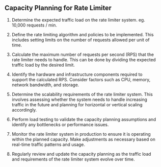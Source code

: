 ## Capacity Planning for Rate Limiter

1. Determine the expected traffic load on the rate limiter system. eg. 10,000 requests / min.

2. Define the rate limiting algorithm and policies to be implemented. This includes setting limits on the number of requests allowed per unit of time.

3. Calculate the maximum number of requests per second (RPS) that the rate limiter needs to handle. This can be done by dividing the expected traffic load by the desired limit.

4. Identify the hardware and infrastructure components required to support the calculated RPS. Consider factors such as CPU, memory, network bandwidth, and storage.

5. Determine the scalability requirements of the rate limiter system. This involves assessing whether the system needs to handle increasing traffic in the future and planning for horizontal or vertical scaling accordingly.

6. Perform load testing to validate the capacity planning assumptions and identify any bottlenecks or performance issues.

7. Monitor the rate limiter system in production to ensure it is operating within the planned capacity. Make adjustments as necessary based on real-time traffic patterns and usage.

8. Regularly review and update the capacity planning as the traffic load and requirements of the rate limiter system evolve over time.
